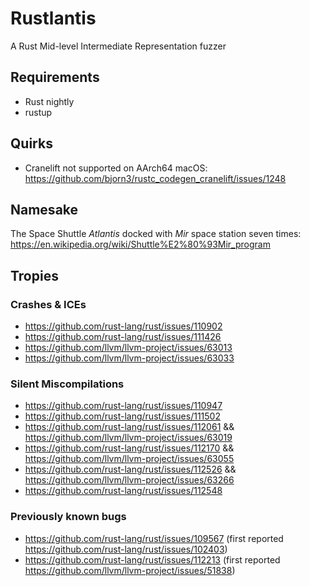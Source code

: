 # Rustlantis
A Rust Mid-level Intermediate Representation fuzzer

## Requirements
- Rust nightly
- rustup

## Quirks
- Cranelift not supported on AArch64 macOS: https://github.com/bjorn3/rustc_codegen_cranelift/issues/1248

## Namesake
The Space Shuttle *Atlantis* docked with *Mir* space station seven times: https://en.wikipedia.org/wiki/Shuttle%E2%80%93Mir_program

## Tropies

### Crashes & ICEs
- https://github.com/rust-lang/rust/issues/110902
- https://github.com/rust-lang/rust/issues/111426
- https://github.com/llvm/llvm-project/issues/63013
- https://github.com/llvm/llvm-project/issues/63033

### Silent Miscompilations
- https://github.com/rust-lang/rust/issues/110947
- https://github.com/rust-lang/rust/issues/111502
- https://github.com/rust-lang/rust/issues/112061 && https://github.com/llvm/llvm-project/issues/63019
- https://github.com/rust-lang/rust/issues/112170 && https://github.com/llvm/llvm-project/issues/63055
- https://github.com/rust-lang/rust/issues/112526 && https://github.com/llvm/llvm-project/issues/63266
- https://github.com/rust-lang/rust/issues/112548

### Previously known bugs
- https://github.com/rust-lang/rust/issues/109567 (first reported https://github.com/rust-lang/rust/issues/102403)
- https://github.com/rust-lang/rust/issues/112213 (first reported https://github.com/llvm/llvm-project/issues/51838)